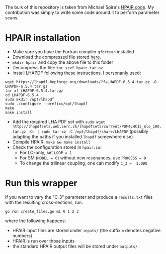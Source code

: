 The bulk of this repository is taken from Michael Spira's [HPAIR code](http://tiger.web.psi.ch/hpair/). My contribution was simply to write some code around it to perform parameter scans.

# HPAIR installation
 + Make sure you have the Fortran compiler ```gfortran``` installed
 + Download the compressed file stored [here](http://tiger.web.psi.ch/hpair/).
 + ```mkdir hpair``` and copy the above file to this folder
 + Decompress the file: ```tar xzvf hpair.tar.gz```
 + Install LHAPDF following [these instructions](https://lhapdf.hepforge.org/install.html). I personanly used:
```shell
wget https://lhapdf.hepforge.org/downloads/?f=LHAPDF-6.5.4.tar.gz -O LHAPDF-6.5.4.tar.gz
tar xf LHAPDF-6.5.4.tar.gz
cd LHAPDF-6.5.4
sudo mkdir /opt/lhapdf
sudo ./configure --prefix=/opt/lhapdf
make
make install
```
 + Add the required LHA PDF set with ```sudo wget http://lhapdfsets.web.cern.ch/lhapdfsets/current/PDF4LHC15_nlo_100.tar.gz -O- | sudo tar xz -C /opt/lhapdf/share/LHAPDF``` (possibly adapting the paths if you installed ```lhapdf``` somewhere else)
 + Compile HPAIR: ```make && make install```
 + Check the configuration stored in ```hpair.in```:
     + For LO-only, set ```LOOP = 1```
     + For SM (```MODEL = 0```) without new resonances, use ```PROCESS = 0```
     + To change the trilinear coupling, one can modify ```C_3 =  1.0D0```

# Run this wrapper
If you want to vary the "C_3" parameter and produce a ```results.txt``` files with the resulting cross-sections, run:

```shell
go run create_files.go m1 0 1 2 3
```

where the following happens:

+ HPAIR input files are stored under ```inputs/``` (the suffix ```m``` denotes negative numbers)
+ HPAIR is run over those inputs
+ the standard HPAIR output files will be stored under ```outputs/```.
